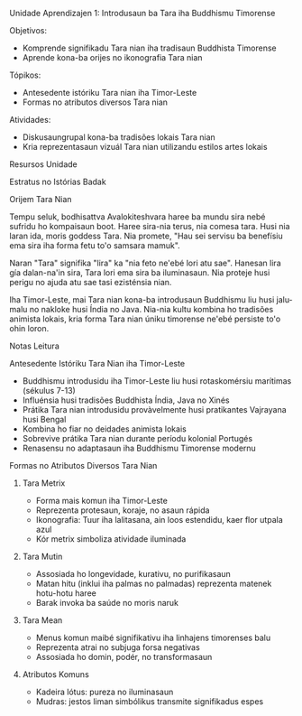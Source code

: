 Unidade Aprendizajen 1: Introdusaun ba Tara iha Buddhismu Timorense

Objetivos:
- Komprende signifikadu Tara nian iha tradisaun Buddhista Timorense  
- Aprende kona-ba orijes no ikonografia Tara nian

Tópikos:  
- Antesedente istóriku Tara nian iha Timor-Leste
- Formas no atributos diversos Tara nian  

Atividades:
- Diskusaungrupal kona-ba tradisões lokais Tara nian
- Kria reprezentasaun vizuál Tara nian utilizandu estilos artes lokais

Resursos Unidade

Estratus no Istórias Badak  

Orijem Tara Nian

Tempu seluk, bodhisattva Avalokiteshvara haree ba mundu sira nebé sufridu ho kompaisaun boot. Haree sira-nia terus, nia comesa tara. Husi nia laran ida, moris goddess Tara. Nia promete, "Hau sei servisu ba benefísiu ema sira iha forma fetu to'o samsara mamuk".  

Naran "Tara" signifika "lira" ka "nia feto ne'ebé lori atu sae". Hanesan lira gía dalan-na'in sira, Tara lori ema sira ba iluminasaun. Nia proteje husi perigu no ajuda atu sae tasi ezisténsia nian.

Iha Timor-Leste, mai Tara nian kona-ba introdusaun Buddhismu liu husi jalu-malu no nakloke husi Índia no Java. Nia-nia kultu kombina ho tradisões animista lokais, kria forma Tara nian úniku timorense ne'ebé persiste to'o ohin loron.

Notas Leitura

Antesedente Istóriku Tara Nian iha Timor-Leste  

- Buddhismu introdusidu iha Timor-Leste liu husi rotaskomérsiu marítimas (sékulus 7-13)
- Influénsia husi tradisões Buddhista Índia, Java no Xinés  
- Prátika Tara nian introdusidu provàvelmente husi pratikantes Vajrayana husi Bengal
- Kombina ho fiar no deidades animista lokais
- Sobrevive prátika Tara nian durante períodu kolonial Portugés  
- Renasensu no adaptasaun iha Buddhismu Timorense modernu

Formas no Atributos Diversos Tara Nian

1. Tara Metrix  
   - Forma mais komun iha Timor-Leste
   - Reprezenta protesaun, koraje, no asaun rápida  
   - Ikonografia: Tuur iha lalitasana, ain loos estendidu, kaer flor utpala azul  
   - Kór metrix simboliza atividade iluminada

2. Tara Mutin
   - Assosiada ho longevidade, kurativu, no purifikasaun  
   - Matan hitu (inklui iha palmas no palmadas) reprezenta matenek hotu-hotu haree  
   - Barak invoka ba saúde no moris naruk  

3. Tara Mean
   - Menus komun maibé signifikativu iha linhajens timorenses balu
   - Reprezenta atrai no subjuga forsa negativas  
   - Assosiada ho domin, podér, no transformasaun  

4. Atributos Komuns  
   - Kadeira lótus: pureza no iluminasaun
   - Mudras: jestos liman simbólikus transmite signifikadus espes